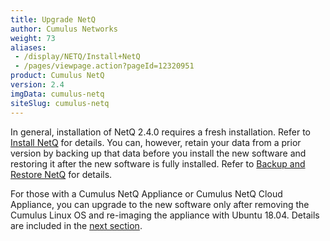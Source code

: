 ```yaml
---
title: Upgrade NetQ
author: Cumulus Networks
weight: 73
aliases:
 - /display/NETQ/Install+NetQ
 - /pages/viewpage.action?pageId=12320951
product: Cumulus NetQ
version: 2.4
imgData: cumulus-netq
siteSlug: cumulus-netq
---
```

In general, installation of NetQ 2.4.0 requires a fresh installation. Refer to [Install NetQ](../Install-NetQ) for details. You can, however, retain your data from a prior version by backing up that data before you install the new software and restoring it after the new software is fully installed. Refer to [Backup and Restore NetQ](../Cumulus-NetQ-Deployment-Guide/Backup-and-Restore/) for details.

For those with a Cumulus NetQ Appliance or Cumulus NetQ Cloud Appliance, you can upgrade to the new software only after removing the Cumulus Linux OS and re-imaging the appliance with Ubuntu 18.04. Details are included in the [next section](../Upgrade-NetQ/Upgrade-a-NetQ-Hardware-Appliance/).
